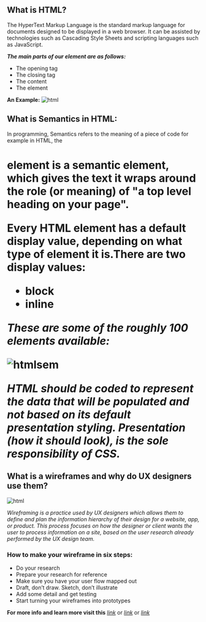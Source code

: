 
## What is HTML?
The HyperText Markup Language is the standard markup language for documents designed to be displayed in a web browser. It can be assisted by technologies such as Cascading Style Sheets and scripting languages such as JavaScript.

***The main parts of our element are as follows:***

- The opening tag
- The closing tag
- The content
- The element

**An Example:**
![html](https://developer.mozilla.org/en-US/docs/Learn/Getting_started_with_the_web/HTML_basics/grumpy-cat-small.png)


## What is Semantics in HTML:

In programming, Semantics refers to the meaning of a piece of code for example in HTML, the <h1> element is a semantic element, which gives the text it wraps around the role (or meaning) of "a top level heading on your page". 


**Every HTML element has a default display value, depending on what type of element it is.There are two display values:**
- block 
- inline

***These are some of the roughly 100 elements available:***

![htmlsem](https://www.differencebetween.com/wp-content/uploads/2018/02/Difference-Between-Block-and-Inline-Elements-fig-1.png)

*HTML should be coded to represent the data that will be populated and not based on its default presentation styling. Presentation (how it should look), is the sole responsibility of CSS.*

## What is a wireframes and why do UX designers use them?

![html](https://d33wubrfki0l68.cloudfront.net/084f011273242eada328086f1188b0c33c8858ca/123e0/en/blog/how-to-make-a-wireframe-beginners-guide-cb4a12e7f08b5e49c5a90408b0a0b565084fb127da76d0b73c3584b315987fbf.jpg)

*Wireframing is a practice used by UX designers which allows them to define and plan the information hierarchy of their design for a website, app, or product. This process focuses on how the designer or client wants the user to process information on a site, based on the user research already performed by the UX design team.*

### How to make your wireframe in six steps:

- Do your research
- Prepare your research for reference
- Make sure you have your user flow mapped out
- Draft, don’t draw. Sketch, don’t illustrate
- Add some detail and get testing
- Start turning your wireframes into prototypes


**For more info and learn more visit this** *[link](https://developer.mozilla.org/en-US/docs/Learn/Getting_started_with_the_web/HTML_basics)* or 
*[link](https://developer.mozilla.org/en-US/docs/Glossary/Semantics)* or 
*[link](https://careerfoundry.com/en/blog/ux-design/how-to-create-your-first-wireframe/)*

